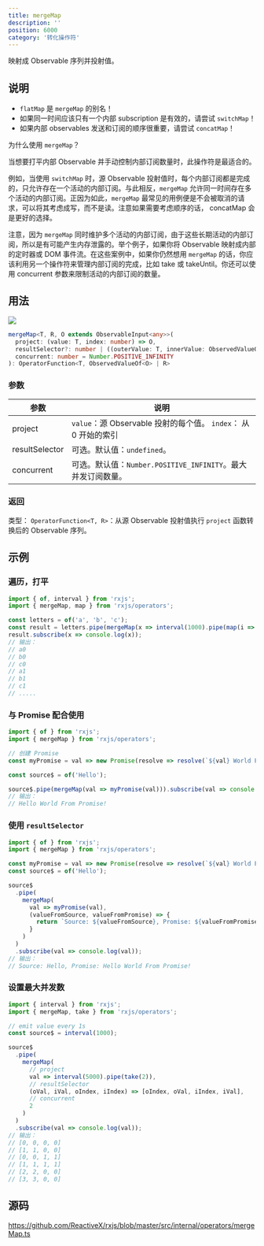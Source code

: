 ```yaml
---
title: mergeMap
description: ''
position: 6000
category: '转化操作符'
---
```


<alert>

映射成 Observable 序列并投射值。

</alert>

## 说明

- `flatMap` 是 `mergeMap` 的别名！
- 如果同一时间应该只有一个内部 subscription 是有效的，请尝试 `switchMap`！
- 如果内部 observables 发送和订阅的顺序很重要，请尝试 `concatMap`！

为什么使用 `mergeMap`？

当想要打平内部 Observable 并手动控制内部订阅数量时，此操作符是最适合的。

例如，当使用 `switchMap` 时，源 Observable 投射值时，每个内部订阅都是完成的，只允许存在一个活动的内部订阅。与此相反，`mergeMap` 允许同一时间存在多个活动的内部订阅。正因为如此，`mergeMap` 最常见的用例便是不会被取消的请求，可以将其考虑成写，而不是读。注意如果需要考虑顺序的话， concatMap 会是更好的选择。

注意，因为 `mergeMap` 同时维护多个活动的内部订阅，由于这些长期活动的内部订阅，所以是有可能产生内存泄露的。举个例子，如果你将 Observable 映射成内部的定时器或 DOM 事件流。在这些案例中，如果你仍然想用 `mergeMap` 的话，你应该利用另一个操作符来管理内部订阅的完成，比如 take 或 takeUntil。你还可以使用 concurrent 参数来限制活动的内部订阅的数量。

## 用法

![](https://rxjs.dev/assets/images/marble-diagrams/mergeMap.png)

```ts
mergeMap<T, R, O extends ObservableInput<any>>(
  project: (value: T, index: number) => O,
  resultSelector?: number | ((outerValue: T, innerValue: ObservedValueOf<O>, outerIndex: number, innerIndex: number) => R),
  concurrent: number = Number.POSITIVE_INFINITY
): OperatorFunction<T, ObservedValueOf<O> | R>

```

### 参数

| 参数           | 说明                                                            |
| -------------- | --------------------------------------------------------------- |
| project        | `value`：源 Observable 投射的每个值。 `index`： 从 0 开始的索引 |
| resultSelector | 可选。默认值：`undefined`。                                     |
| concurrent     | 可选。默认值：`Number.POSITIVE_INFINITY`。最大并发订阅数量。    |

### 返回

类型： `OperatorFunction<T, R>`：从源 Observable 投射值执行 `project` 函数转换后的 Observable 序列。

## 示例

### 遍历，打平

```ts
import { of, interval } from 'rxjs';
import { mergeMap, map } from 'rxjs/operators';

const letters = of('a', 'b', 'c');
const result = letters.pipe(mergeMap(x => interval(1000).pipe(map(i => x + i))));
result.subscribe(x => console.log(x));
// 输出：
// a0
// b0
// c0
// a1
// b1
// c1
// .....
```

### 与 Promise 配合使用

```ts
import { of } from 'rxjs';
import { mergeMap } from 'rxjs/operators';

// 创建 Promise
const myPromise = val => new Promise(resolve => resolve(`${val} World From Promise!`));

const source$ = of('Hello');

source$.pipe(mergeMap(val => myPromise(val))).subscribe(val => console.log(val));
// 输出：
// Hello World From Promise!
```

### 使用 `resultSelector`

```ts
import { of } from 'rxjs';
import { mergeMap } from 'rxjs/operators';

const myPromise = val => new Promise(resolve => resolve(`${val} World From Promise!`));
const source$ = of('Hello');

source$
  .pipe(
    mergeMap(
      val => myPromise(val),
      (valueFromSource, valueFromPromise) => {
        return `Source: ${valueFromSource}, Promise: ${valueFromPromise}`;
      }
    )
  )
  .subscribe(val => console.log(val));
// 输出：
// Source: Hello, Promise: Hello World From Promise!
```

### 设置最大并发数

```ts
import { interval } from 'rxjs';
import { mergeMap, take } from 'rxjs/operators';

// emit value every 1s
const source$ = interval(1000);

source$
  .pipe(
    mergeMap(
      // project
      val => interval(5000).pipe(take(2)),
      // resultSelector
      (oVal, iVal, oIndex, iIndex) => [oIndex, oVal, iIndex, iVal],
      // concurrent
      2
    )
  )
  .subscribe(val => console.log(val));
// 输出：
// [0, 0, 0, 0]
// [1, 1, 0, 0]
// [0, 0, 1, 1]
// [1, 1, 1, 1]
// [2, 2, 0, 0]
// [3, 3, 0, 0]
```

## 源码

<https://github.com/ReactiveX/rxjs/blob/master/src/internal/operators/mergeMap.ts>
